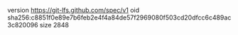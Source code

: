 version https://git-lfs.github.com/spec/v1
oid sha256:c8851f0e89e7b6feb2e4f4a84de57f2969080f503cd20dfcc6c489ac3c820096
size 2848
